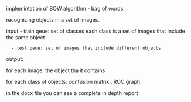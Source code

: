 implemintation of BOW algorithm - bag of words  

recognizing objects in a set of images.

input - train qeue: set of classes each class is a set of images that include the same object
       
      - test qeue: set of images that include different objects
      
output: 

for each image: the object tha it contains 

for each class of objects: confusion matrix , ROC graph.

in the docx file you can see a complete in depth report
